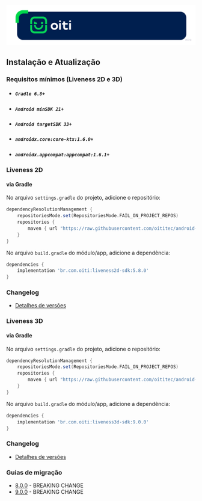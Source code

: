 <p align="center">
 <img src="Liveness3D/Documentation/Images/OitiHeader.png"/>
</p>

## Instalação e Atualização

### Requisitos mínimos (Liveness 2D e 3D)

- ##### `Gradle 6.8+`
- ##### `Android minSDK 21+`
- ##### `Android targetSDK 33+`
- ##### `androidx.core:core-ktx:1.6.0+`
- ##### `androidx.appcompat:appcompat:1.6.1+`

### Liveness 2D

#### via Gradle

No arquivo `settings.gradle` do projeto, adicione o repositório:

```gradle
dependencyResolutionManagement {
    repositoriesMode.set(RepositoriesMode.FAIL_ON_PROJECT_REPOS)
    repositories {
        maven { url "https://raw.githubusercontent.com/oititec/android-oiti-versions/master" }
    }
}
```

No arquivo `build.gradle` do módulo/app, adicione a dependência:

```gradle
dependencies {
    implementation 'br.com.oiti:liveness2d-sdk:5.8.0'
}
```

### Changelog

- [Detalhes de versões](Liveness2D/Documentation/Changelog.MD)

### Liveness 3D

#### via Gradle

No arquivo `settings.gradle` do projeto, adicione o repositório:

```gradle
dependencyResolutionManagement {
    repositoriesMode.set(RepositoriesMode.FAIL_ON_PROJECT_REPOS)
    repositories {
        maven { url "https://raw.githubusercontent.com/oititec/android-oiti-versions/master" }
    }
}
```

No arquivo `build.gradle` do módulo/app, adicione a dependência:

```gradle
dependencies {
    implementation 'br.com.oiti:liveness3d-sdk:9.0.0'
}
```

### Changelog

- [Detalhes de versões](Liveness3D/Documentation/Changelog.MD)

### Guias de migração

- [8.0.0](https://github.com/oititec/liveness-android-sdk/blob/main/Documentation/Migration-Guide-8.0.0.md) - BREAKING CHANGE
- [9.0.0](https://github.com/oititec/liveness-android-sdk/blob/main/Documentation/Migration-Guide-9.0.0.md) - BREAKING CHANGE
